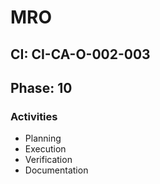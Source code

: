 # MRO

## CI: CI-CA-O-002-003
## Phase: 10

### Activities
- Planning
- Execution
- Verification
- Documentation
